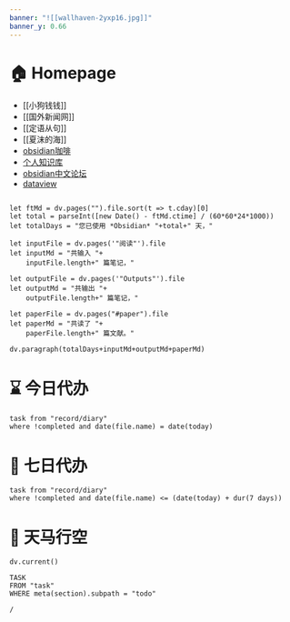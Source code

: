 ```yaml
---
banner: "![[wallhaven-2yxp16.jpg]]"
banner_y: 0.66
---
```



# 🏠 Homepage

- [[小狗钱钱]]
- [[国外新闻网]]
- [[定语从句]]
- [[夏沫的海]]
- [obsidian咖啡](https://obsidian.vip/)
- [个人知识库](https://pkmer.cn/)
- [obsidian中文论坛](https://forum-zh.obsidian.md/)
- [dataview](https://blacksmithgu.github.io/obsidian-dataview/)

```dataviewjs

let ftMd = dv.pages("").file.sort(t => t.cday)[0]
let total = parseInt([new Date() - ftMd.ctime] / (60*60*24*1000))
let totalDays = "您已使用 *Obsidian* "+total+" 天，"

let inputFile = dv.pages('"阅读"').file
let inputMd = "共输入 "+
	inputFile.length+" 篇笔记，"

let outputFile = dv.pages('"Outputs"').file
let outputMd = "共输出 "+
	outputFile.length+" 篇笔记，"

let paperFile = dv.pages("#paper").file
let paperMd = "共读了 "+
	paperFile.length+" 篇文献。"

dv.paragraph(totalDays+inputMd+outputMd+paperMd)

```
# ⌛ 今日代办

```dataview
task from "record/diary"
where !completed and date(file.name) = date(today)
```
# 📅 七日代办

```dataview
task from "record/diary"
where !completed and date(file.name) <= (date(today) + dur(7 days))
```

# 🎠 天马行空
```dataviewjs
dv.current()
```
```dataview
TASK
FROM "task"
WHERE meta(section).subpath = "todo"
```

```ActivityHistory
/
```


